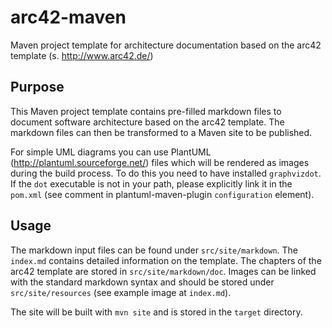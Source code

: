 # arc42-maven

Maven project template for architecture documentation based on the arc42 template (s. http://www.arc42.de/) 

## Purpose

This Maven project template contains pre-filled markdown files to document software architecture based on the arc42 template. The markdown files can then be transformed to a Maven site to be published. 

For simple UML diagrams you can use PlantUML (http://plantuml.sourceforge.net/) files which will be rendered as images during the build process. To do this you need to have installed `graphvizdot`. If the `dot` executable is not in your path, please explicitly link it in the `pom.xml` (see comment in plantuml-maven-plugin `configuration` element). 

## Usage

The markdown input files can be found under `src/site/markdown`. The `index.md` contains detailed information on the template. The chapters of the arc42 template are stored in `src/site/markdown/doc`. Images can be linked with the standard markdown syntax and should be stored under `src/site/resources` (see example image at `index.md`). 

The site will be built with `mvn site` and is stored in the `target` directory. 
